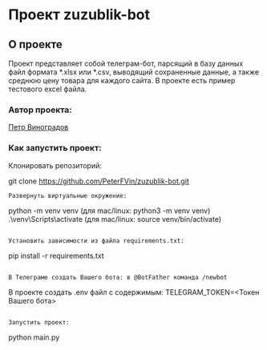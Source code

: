 # Проект zuzublik-bot

## О проекте

Проект представляет собой телеграм-бот, парсящий в базу данных файл формата *.xlsx или *.csv, выводящий сохраненные данные, а также среднюю цену товара для каждого сайта. В проекте есть пример тестового excel файла.

### Автор проекта:

[Петр Виноградов](https://github.com/PeterFVin)

### Как запустить проект:

Клонировать репозиторий:

git clone https://github.com/PeterFVin/zuzublik-bot.git
```
Развернуть виртуальные окружение:

```
python -m venv venv (для mac/linux: python3 -m venv venv)  
.\venv\Scripts\activate  (для mac/linux: source venv/bin/activate)
```

Установить зависимости из файла requirements.txt:
```
pip install -r requirements.txt
```

В Телеграме создать Вашего бота: в @BotFather команда /newbot

```
В проекте создать .env файл с содержимым:
TELEGRAM_TOKEN=<Токен Вашего бота>
```

Запустить проект:

```

python main.py